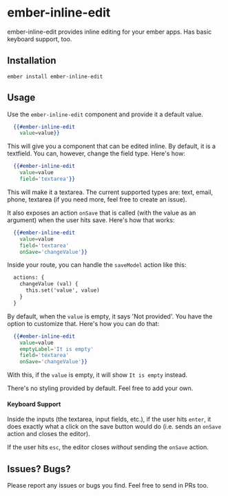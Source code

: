 # ember-inline-edit

ember-inline-edit provides inline editing for your ember apps. Has basic keyboard support, too.

## Installation

`ember install ember-inline-edit`

## Usage

Use the `ember-inline-edit` component and provide it a default value.

```handlebars
  {{#ember-inline-edit
    value=value}}
```

This will give you a component that can be edited inline. By default, it is a textfield. You can, however, change the field type. Here's how:

```handlebars
  {{#ember-inline-edit
    value=value
    field='textarea'}}
```

This will make it a textarea. The current supported types are: text, email, phone, textarea (if you need more, feel free to create an issue).

It also exposes an action `onSave` that is called (with the value as an argument) when the user hits save. Here's how that works:

```handlebars
  {{#ember-inline-edit
    value=value
    field='textarea'
    onSave='changeValue'}}
```

Inside your route, you can handle the `saveModel` action like this:

```handlebars
  actions: {
    changeValue (val) {
      this.set('value', value)
    }
  }
```

By default, when the `value` is empty, it says 'Not provided'. You have the option to customize that. Here's how you can do that:

```handlebars
  {{#ember-inline-edit
    value=value
    emptyLabel='It is empty'
    field='textarea'
    onSave='changeValue'}}
```

With this, if the `value` is empty, it will show `It is empty` instead.

There's no styling provided by default. Feel free to add your own.

#### Keyboard Support

Inside the inputs (the textarea, input fields, etc.), if the user hits `enter`, it does exactly what a click on the save button would do (i.e. sends an `onSave` action and closes the editor).

If the user hits `esc`, the editor closes _without_ sending the `onSave` action.

## Issues? Bugs?

Please report any issues or bugs you find. Feel free to send in PRs too.
